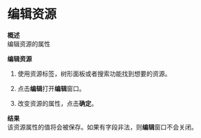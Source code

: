 # 编辑资源

**概述**<br/>
编辑资源的属性

**编辑资源**

1. 使用资源标签，树形面板或者搜索功能找到想要的资源。

2. 点击**编辑**打开**编辑**窗口。

3. 改变资源的属性，点击**确定**。

**结果**<br/>
该资源属性的值将会被保存。如果有字段非法，则**编辑**窗口不会关闭。
